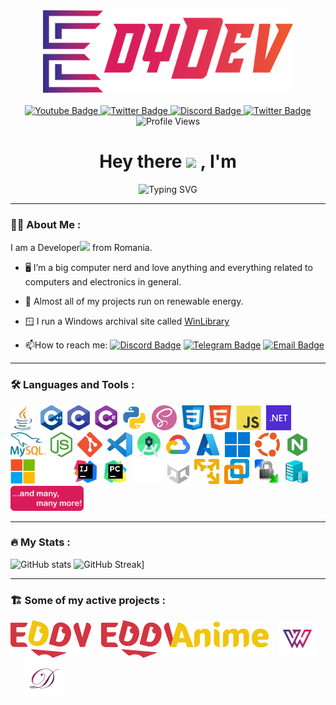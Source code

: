<div id="header" align="center">
 
 <a href="https://edydev.com">
    <img src="https://raw.githubusercontent.com/EdyDeveloper/EdyDeveloper/main/Elements/EdyDev-Banner.png" alt="Personal Website" width="400"/>
  </a>
 
 <div id="badges">
  <br>
  
  <a href="https://www.youtube.com/@EdyDev">
    <img src="https://img.shields.io/badge/YouTube-red?style=for-the-badge&logo=youtube&logoColor=white" alt="Youtube Badge"/>
  </a>
  <a href="https://twitter.com/TheEdy76">
    <img src="https://img.shields.io/badge/Twitter-1e94d3?style=for-the-badge&logo=twitter&logoColor=white" alt="Twitter Badge"/>
  </a>
    <a href="https://discord.com/users/431047233757249537">
    <img src="https://img.shields.io/badge/Discord-gray?style=for-the-badge&logo=discord&logoColor=white" alt="Discord Badge"/>
  </a>
  <a href="https://t.me/EdyDev76">
    <img src="https://img.shields.io/badge/Telegram-blue?style=for-the-badge&logo=telegram&logoColor=white" alt="Twitter Badge"/>
  </a>
</div>
 
 <img src="https://komarev.com/ghpvc/?username=EdyDeveloper&style=flat-square&logo=appveyor&color=d91b5c" alt="Profile Views"/>
 
 <h1>
  Hey there
  <img src="https://media.giphy.com/media/hvRJCLFzcasrR4ia7z/giphy.gif" width="30px"/>
  , I'm
</h1>

   <img src="https://readme-typing-svg.demolab.com?font=Caveat&weight=700&size=50&duration=4000&pause=100&color=D91B5C&center=true&vCenter=true&repeat=false&width=435&lines=An+Aspiring+Developer;A+Professional+Dumbass;A+Cool+Person;EdyDev+-+I+do+stuff" alt="Typing SVG" /></a>
</div>

---

### :man_technologist: About Me :

I am a Developer<img src="https://media.giphy.com/media/WUlplcMpOCEmTGBtBW/giphy.gif" width="30"> from Romania.

- 🖥️ I’m a big computer nerd and love anything and everything related to computers and electronics in general.

- 🌱 Almost all of my projects run on renewable energy.

- 🪟 I run a Windows archival site called <a href = "https://winlibrary.net">WinLibrary</a>

- 📫How to reach me: 
 [![Discord Badge](https://img.shields.io/badge/Discord-gray?style=flat&logo=discord&logoColor=white)](https://discord.com/users/431047233757249537)
 [![Telegram Badge](https://img.shields.io/badge/Telegram-blue?style=flat&logo=telegram&logoColor=white)](https://t.me/EdyDev76) <a href="mailto: contact@edydev.com">
    <img src="https://img.shields.io/badge/Email-red?style=flat&logo=gmail&logoColor=white" alt="Email Badge"/>
  </a>
  </a>
  
---
  
### :hammer_and_wrench: Languages and Tools :
 <div>
   <a href="https://dev.java/"><img src="https://raw.githubusercontent.com/EdyDeveloper/EdyDeveloper/main/Elements/java.png" title="Java" alt="Java" height="40"/></a>&nbsp; <!-- Java -->
   <a href="https://isocpp.org/"><img src="https://raw.githubusercontent.com/EdyDeveloper/EdyDeveloper/main/Elements/CPP.png" title="C++" alt="C++" height="40"/></a>&nbsp; <!-- C++ -->
  <a href="https://www.open-std.org/jtc1/sc22/wg14/"><img src="https://raw.githubusercontent.com/EdyDeveloper/EdyDeveloper/main/Elements/C.png" title="C" alt="C" height="40"/></a>&nbsp; <!-- C -->
  <a href="https://learn.microsoft.com/en-us/dotnet/csharp/"><img src="https://raw.githubusercontent.com/EdyDeveloper/EdyDeveloper/main/Elements/Csharp.png" title="C#" alt="C#" height="40"/></a>&nbsp; <!-- C# -->
  <a href="https://www.python.org/"><img src="https://raw.githubusercontent.com/EdyDeveloper/EdyDeveloper/main/Elements/python.webp" title="Python" alt="Python" height="40"/></a>&nbsp;  <!-- Python -->
  <a href="https://sass-lang.com/"><img src="https://raw.githubusercontent.com/EdyDeveloper/EdyDeveloper/main/Elements/sass.png" title="SASS" alt="SASS" height="40"/></a>&nbsp;  <!-- SASS -->
  <a href="https://www.w3.org/Style/CSS/"><img src="https://raw.githubusercontent.com/EdyDeveloper/EdyDeveloper/main/Elements/css3.png"  title="CSS" alt="CSS"  height="40"/></a>&nbsp;  <!-- CSS -->
  <a href="https://html.spec.whatwg.org/multipage/"><img src="https://raw.githubusercontent.com/EdyDeveloper/EdyDeveloper/main/Elements/html5.png" title="HTML" alt="HTML" height="40"/></a>&nbsp; <!-- HTML -->
  <a href="https://www.ecma-international.org/publications-and-standards/standards/ecma-262/"><img src="https://github.com/devicons/devicon/blob/master/icons/javascript/javascript-original.svg" title="JavaScript" alt="JavaScript" height="40"/></a>&nbsp; <!-- JS -->
  <a href="https://dotnet.microsoft.com/en-us/"><img src="https://raw.githubusercontent.com/EdyDeveloper/EdyDeveloper/main/Elements/dotnet7.png" title=".NET" alt=".NET" height="40"/></a>&nbsp; <!-- .NET -->
  <a href="https://www.mysql.com/"><img src="https://raw.githubusercontent.com/EdyDeveloper/EdyDeveloper/main/Elements/mysql.png" title="MySQL"  alt="MySQL" height="40"/></a>&nbsp; <!-- MySQL -->
  <a href="https://nodejs.org/"><img src="https://raw.githubusercontent.com/EdyDeveloper/EdyDeveloper/main/Elements/nodejs.png" title="NodeJS" alt="NodeJS" height="40"/></a>&nbsp; <!-- Node -->
  <a href="https://git-scm.com/"><img src="https://raw.githubusercontent.com/EdyDeveloper/EdyDeveloper/main/Elements/git.png" title="Git" alt="Git" width="40" height="40"/></a>&nbsp; <!-- Git -->
  <a href="https://code.visualstudio.com/"><img src="https://raw.githubusercontent.com/EdyDeveloper/EdyDeveloper/main/Elements/vscode.png" title="Visual Studio Code" alt="Visual Studio Code" height="40"/></a>&nbsp; <!-- VSCode -->
  <a href="https://developer.android.com/studio"><img src="https://raw.githubusercontent.com/EdyDeveloper/EdyDeveloper/main/Elements/android-studio.png" title="Android Studio" alt="Android Studio" height="40"/></a>&nbsp;  <!-- Android Studio -->
  <a href="https://cloud.google.com/"><img src="https://raw.githubusercontent.com/EdyDeveloper/EdyDeveloper/main/Elements/gcloud.png" title="Google Cloud" alt="Google Cloud" height="40"/></a>&nbsp;  <!-- Google Cloud -->
  <a href="https://azure.microsoft.com/"><img src="https://raw.githubusercontent.com/EdyDeveloper/EdyDeveloper/main/Elements/azure.png" title="Microsoft Azure" alt="Microsoft Azure" height="40"/></a>&nbsp;  <!-- Microsoft Azure -->
  <a href="https://windows.microsoft.com/"><img src="https://raw.githubusercontent.com/EdyDeveloper/EdyDeveloper/main/Elements/windows.png" title="Microsoft Windows" alt="Microsoft Windows" height="40"/></a>&nbsp;  <!-- Microsoft Windows -->
  <a href="https://ubuntu.com/"><img src="https://raw.githubusercontent.com/EdyDeveloper/EdyDeveloper/main/Elements/ubuntu.svg" title="Ubuntu" alt="Ubuntu" height="40"/></a>&nbsp;  <!-- Ubuntu -->
  <a href="https://www.nginx.com/"><img src="https://raw.githubusercontent.com/EdyDeveloper/EdyDeveloper/main/Elements/nginx.png" title="Nginx" alt="Nginx" height="40"/></a>&nbsp;  <!-- Nginx -->
  <a href="https://www.iis.net/"><img src="https://raw.githubusercontent.com/EdyDeveloper/EdyDeveloper/main/Elements/IIS.png" title="Microsoft IIS" alt="Microsoft IIS" height="40"/></a>&nbsp;  <!-- MS Internet Information Services -->
  <a href="https://www.jetbrains.com/idea/"><img src="https://raw.githubusercontent.com/EdyDeveloper/EdyDeveloper/main/Elements/intellij-idea.svg" title="IntelliJ IDEA" alt="IntelliJ IDEA" height="40"/></a>&nbsp;  <!-- IntelliJ IDEA -->
  <a href="https://www.jetbrains.com/pycharm/"><img src="https://raw.githubusercontent.com/EdyDeveloper/EdyDeveloper/main/Elements/pycharm.svg" title="PyCharm" alt="PyCharm" height="40"/></a>&nbsp;  <!-- PyCharm -->
  <a href="https://termius.com/"><img src="https://raw.githubusercontent.com/EdyDeveloper/EdyDeveloper/main/Elements/termius.svg" title="Termius" alt="Termius" height="40"/></a>&nbsp;  <!-- Termius -->
  <a href="https://unity.com/"><img src="https://raw.githubusercontent.com/EdyDeveloper/EdyDeveloper/main/Elements/unitynew.svg" title="Unity" alt="Unity" height="40"/></a>&nbsp;  <!-- Unity -->
  <a href="https://www.vmware.com/products/workstation-player.html"><img src="https://raw.githubusercontent.com/EdyDeveloper/EdyDeveloper/main/Elements/vmwareplayer.png" title="VMware Workstation Player" alt="VMware Workstation Player" height="40"/></a>&nbsp;  <!-- VMware Workstation Player -->
  <a href="https://www.vmware.com/products/workstation-pro.html"><img src="https://raw.githubusercontent.com/EdyDeveloper/EdyDeveloper/main/Elements/vmwareworkstation.png" title="VMware Workstation Pro" alt="VMware Workstation Pro" height="40"/></a>&nbsp;  <!-- VMware Workstation Pro -->
  <a href="https://winscp.net/"><img src="https://raw.githubusercontent.com/EdyDeveloper/EdyDeveloper/main/Elements/winscp.png" title="WinSCP" alt="WinSCP" height="40"/></a>&nbsp;  <!-- WinSCP -->
  <a href="https://learn.microsoft.com/en-us/virtualization/hyper-v-on-windows/about/"><img src="https://raw.githubusercontent.com/EdyDeveloper/EdyDeveloper/main/Elements/hyper-v.webp" title="Hyper-V" alt="Hyper-V" height="40"/></a>&nbsp;  <!-- Hyper-V -->
<img src="https://raw.githubusercontent.com/EdyDeveloper/EdyDeveloper/main/Elements/andmanymanymore.png" title="And More" alt="And many more!" height="40"/></a>&nbsp;
</div>
 
---

### 🔥 My Stats :


![GitHub stats](https://github-readme-stats.vercel.app/api?username=EdyDeveloper&show_icons=true&theme=radical)
![GitHub Streak](http://github-readme-streak-stats.herokuapp.com?user=EdyDeveloper&type=png&ring=D83B7D&background=141321&fire=F5D647&currStreakLabel=F5D647&currStreakNum=A9FEF7&sideNums=A9FEF7&sideLabels=F5D647&dates=A9FEF7)]

---

### 🏗️ Some of my active projects :

<div>
   <img src="https://raw.githubusercontent.com/EdyDeveloper/EdyDeveloper/main/Elements/EDDV.svg" title="EDDV" alt="EDDV" height="60"/>&nbsp;&nbsp;&nbsp;  <!-- EDDV -->
   <a href="https://anime.edydev.com/"><img src="https://raw.githubusercontent.com/EdyDeveloper/EdyDeveloper/main/Elements/EDDV%20Anime%20Banner.png" title="EDDV Anime" alt="EDDV Anime" height="60"/></a>&nbsp;&nbsp;&nbsp;  <!-- EDDV Anime -->
   <a href="https://winlibrary.net/"><img src="https://raw.githubusercontent.com/EdyDeveloper/EdyDeveloper/main/Elements/WinLibrary.png" title="WinLibrary" alt="WinLibrary" height="60"/></a>&nbsp;&nbsp;&nbsp;&nbsp;&nbsp;  <!-- WinLibrary -->
   <a href="https://daviddoci.com/"><img src="https://raw.githubusercontent.com/EdyDeveloper/EdyDeveloper/main/Elements/Logo-D%20Bubble.png" title="David Doci Website" alt="David Doci Website" height="60"/></a>&nbsp;&nbsp;&nbsp;  <!-- David Doci Website -->
 </div>
